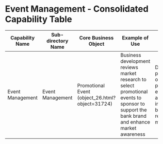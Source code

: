 # Event Management - Consolidated Capability Table

| Capability Name | Sub-directory Name | Core Business Object | Example of Use | Executive Summary | Key Features |
|---|---|---|---|---|---|
| Event Management | Event Management | Promotional Event (object_26.html?object=31724) | Business development reviews market research to select promotional events to sponsor to support the bank brand and enhance market awareness | Develop the plan for and oversee promotional event activity, including budget and resource management | Track market/competitor activity in promotional events, Assess fit of promotional event sponsorship opportunities, Direct the participation in promotional events |